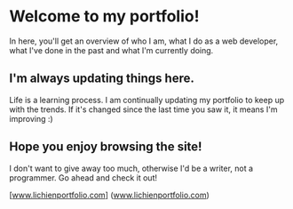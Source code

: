 # Welcome to my portfolio!

In here, you'll get an overview of who I am, what I do as a web developer, what I've done in the past and what I'm currently doing.

## I'm always updating things here.

Life is a learning process. I am continually updating my portfolio to keep up with the trends. If it's changed since the last time you saw it, it means I'm improving :)

## Hope you enjoy browsing the site!

I don't want to give away too much, otherwise I'd be a writer, not a programmer. Go ahead and check it out!

[www.lichienportfolio.com] (www.lichienportfolio.com)
